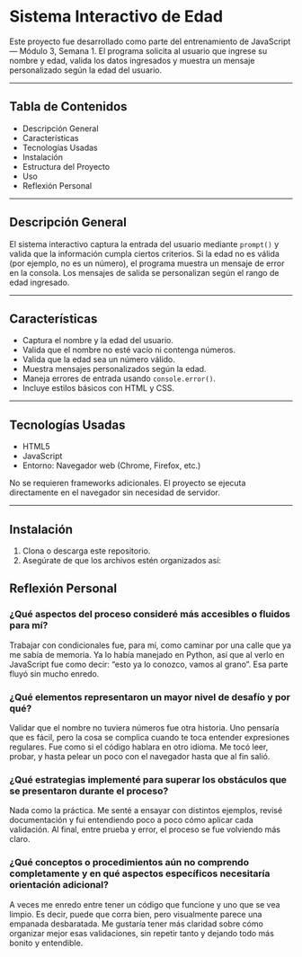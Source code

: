 # Sistema Interactivo de Edad

Este proyecto fue desarrollado como parte del entrenamiento de JavaScript — Módulo 3, Semana 1. El programa solicita al usuario que ingrese su nombre y edad, valida los datos ingresados y muestra un mensaje personalizado según la edad del usuario.

---

## Tabla de Contenidos

- Descripción General
- Características
- Tecnologías Usadas
- Instalación
- Estructura del Proyecto
- Uso
- Reflexión Personal

---

## Descripción General

El sistema interactivo captura la entrada del usuario mediante `prompt()` y valida que la información cumpla ciertos criterios. Si la edad no es válida (por ejemplo, no es un número), el programa muestra un mensaje de error en la consola. Los mensajes de salida se personalizan según el rango de edad ingresado.

---

## Características

- Captura el nombre y la edad del usuario.
- Valida que el nombre no esté vacío ni contenga números.
- Valida que la edad sea un número válido.
- Muestra mensajes personalizados según la edad.
- Maneja errores de entrada usando `console.error()`.
- Incluye estilos básicos con HTML y CSS.

---

## Tecnologías Usadas

- HTML5
- JavaScript
- Entorno: Navegador web (Chrome, Firefox, etc.)

No se requieren frameworks adicionales. El proyecto se ejecuta directamente en el navegador sin necesidad de servidor.

---

## Instalación

1. Clona o descarga este repositorio.
2. Asegúrate de que los archivos estén organizados así:

## Reflexión Personal

### ¿Qué aspectos del proceso consideré más accesibles o fluidos para mí?
Trabajar con condicionales fue, para mí, como caminar por una calle que ya me sabía de memoria. Ya lo había manejado en Python, así que al verlo en JavaScript fue como decir: “esto ya lo conozco, vamos al grano”. Esa parte fluyó sin mucho enredo.

### ¿Qué elementos representaron un mayor nivel de desafío y por qué?
Validar que el nombre no tuviera números fue otra historia. Uno pensaría que es fácil, pero la cosa se complica cuando te toca entender expresiones regulares. Fue como si el código hablara en otro idioma. Me tocó leer, probar, y hasta pelear un poco con el navegador hasta que al fin salió.

### ¿Qué estrategias implementé para superar los obstáculos que se presentaron durante el proceso?
Nada como la práctica. Me senté a ensayar con distintos ejemplos, revisé documentación y fui entendiendo poco a poco cómo aplicar cada validación. Al final, entre prueba y error, el proceso se fue volviendo más claro.

### ¿Qué conceptos o procedimientos aún no comprendo completamente y en qué aspectos específicos necesitaría orientación adicional?
A veces me enredo entre tener un código que funcione y uno que se vea limpio. Es decir, puede que corra bien, pero visualmente parece una empanada desbaratada. Me gustaría tener más claridad sobre cómo organizar mejor esas validaciones, sin repetir tanto y dejando todo más bonito y entendible.

